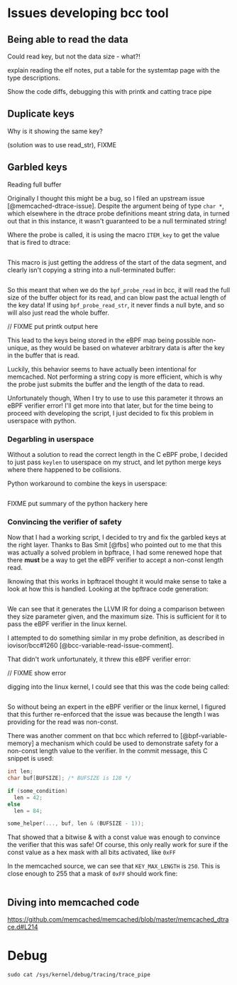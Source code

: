 # Issues developing bcc tool

## Being able to read the data

Could read key, but not the data size - what?!

explain reading the elf notes, put a table for the systemtap page with the
type descriptions.

Show the code diffs, debugging this with printk and catting trace pipe

## Duplicate keys

Why is it showing the same key?

(solution was to use read_str), FIXME

## Garbled keys

Reading full buffer


Originally I thought this might be a bug, so I filed an upstream issue
[@memcached-dtrace-issue]. Despite the argument being of type `char *`, which
elsewhere in the dtrace probe definitions meant string data, in turned out that
in this instance, it wasn't guaranteed to be a null terminated string!

Where the probe is called, it is using the macro `ITEM_key` to get the value
that is fired to dtrace:

```{.c include=src/memcached/memcached.c startLine=1378 endLine=1378}
```

This macro is just getting the address of the start of the data segment, and
clearly isn't copying a string into a null-terminated buffer:

```{.c include=src/memcached/memcached.h startLine=116 endLine=116}
```

So this meant that when we do the `bpf_probe_read` in bcc, it will read the
full size of the buffer object for its read, and can blow past the actual
length of the key data! If using `bpf_probe_read_str`, it never finds a null
byte, and so will also just read the whole buffer.

// FIXME put printk output here

This lead to the keys being stored in the eBPF map being possible non-unique,
as they would be based on whatever arbitrary data is after the key in the
buffer that is read.

Luckily, this behavior seems to have actually been intentional for memcached.
Not performing a string copy is more efficient, which is why the probe just
submits the buffer and the length of the data to read.

Unfortunately though, When I try to use to use this parameter it throws an eBPF
verifier error! I'll get more into that later, but for the time being to
proceed with developing the script, I just decided to fix this problem in
userspace with python.

### Degarbling in userspace

Without a solution to read the correct length in the C eBPF probe, I decided to
just pass `keylen` to userspace on my struct, and let python merge keys where
there happened to be collisions.

Python workaround to combine the keys in userspace:

```python

```

FIXME put summary of the python hackery here

### Convincing the verifier of safety

Now that I had a working script, I decided to try and fix the garbled keys at
the right layer. Thanks to Bas Smit [@fbs] who pointed out to me that this was
actually a solved problem in bpftrace, I had some renewed hope that there
**must** be a way to get the eBPF verifier to accept a non-const length read.

Iknowing that this works in bpftraceI thought it would make sense to take a
look at how this is handled. Looking at the bpftrace code generation:

```{.cpp include=src/bpftrace/src/ast/codegen_llvm.cpp startLine=413 endLine=441}
```

We can see that it generates the LLVM IR for doing a comparison between they
size parameter given, and the maximum size. This is sufficient for it to pass
the eBPF verifier in the linux kernel.

I attempted to do something similar in my probe definition, as described in
iovisor/bcc#1260 [@bcc-variable-read-issue-comment].

That didn't work unfortunately, it threw this eBPF verifier error:

// FIXME show error

digging into the linux kernel, I could see that this was the code being called:

```{.c include=src/linux/kernel/bpf/verifier.c startLine=2933 endLine=2954}
```

So without being an expert in the eBPF verifier or the linux kernel, I figured
that this further re-enforced that the issue was because the length I was
providing for the read was non-const.

There was another comment on that bcc which referred to [@bpf-variable-memory]
a mechanism which could be used to demonstrate safety for a non-const length
value to the verifier. In the commit message, this C snippet is used:

```c
int len;
char buf[BUFSIZE]; /* BUFSIZE is 128 */

if (some_condition)
  len = 42;
else
  len = 84;

some_helper(..., buf, len & (BUFSIZE - 1));
```

That showed that a bitwise & with a const value was enough to convince the
verifier that this was safe! Of course, this only really work for sure if the
const value as a hex mask with all bits activated, like `0xFF`

In the memcached source, we can see that `KEY_MAX_LENGTH` is `250`. This is
close enough to 255 that a mask of `0xFF` should work fine:

```{.c include=src/memcached/memcached.h startLine=39 endLine=40}
```



## Diving into memcached code

https://github.com/memcached/memcached/blob/master/memcached_dtrace.d#L214



# Debug

```
sudo cat /sys/kernel/debug/tracing/trace_pipe
```
